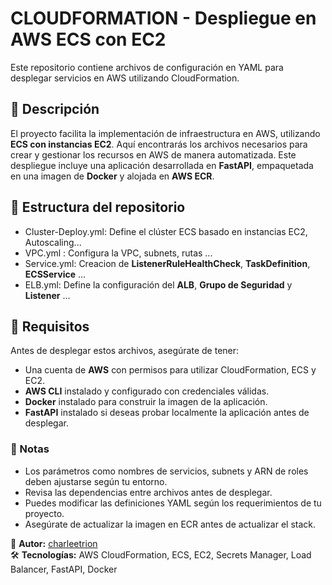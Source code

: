 # CLOUDFORMATION - Despliegue en AWS ECS con EC2

Este repositorio contiene archivos de configuración en YAML para desplegar servicios en AWS utilizando CloudFormation.

## 🚀 Descripción

El proyecto facilita la implementación de infraestructura en AWS, utilizando **ECS con instancias EC2**. Aquí encontrarás los archivos necesarios para crear y gestionar los recursos en AWS de manera automatizada.
Este despliegue incluye una aplicación desarrollada en **FastAPI**, empaquetada en una imagen de **Docker** y alojada en **AWS ECR**.

## 📂 Estructura del repositorio
* Cluster-Deploy.yml: Define el clúster ECS basado en instancias EC2, Autoscaling...
* VPC.yml :  Configura la VPC, subnets, rutas ...
* Service.yml: Creacion de **ListenerRuleHealthCheck**, **TaskDefinition**, **ECSService** ...
* ELB.yml: Define la configuración del **ALB**, **Grupo de Seguridad** y **Listener** ...

## 📌 Requisitos

Antes de desplegar estos archivos, asegúrate de tener:

- Una cuenta de **AWS** con permisos para utilizar CloudFormation, ECS y EC2.
- **AWS CLI** instalado y configurado con credenciales válidas.
- **Docker** instalado para construir la imagen de la aplicación.
- **FastAPI** instalado si deseas probar localmente la aplicación antes de desplegar.

### 📌 Notas

- Los parámetros como nombres de servicios, subnets y ARN de roles deben ajustarse según tu entorno.
- Revisa las dependencias entre archivos antes de desplegar.
- Puedes modificar las definiciones YAML según los requerimientos de tu proyecto.
- Asegúrate de actualizar la imagen en ECR antes de actualizar el stack.

📌 **Autor:** [charleetrion](https://github.com/charleetrion)  
🛠️ **Tecnologías:** AWS CloudFormation, ECS, EC2, Secrets Manager, Load Balancer, FastAPI, Docker
